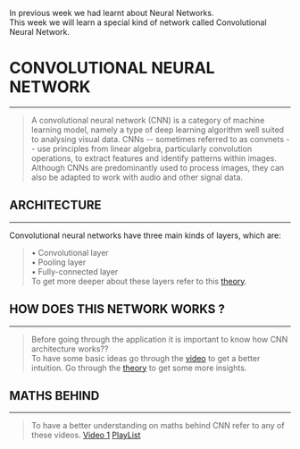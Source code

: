 In previous week we had learnt about Neural Networks.<br>
This week we will learn a special kind of network called Convolutional Neural Network.

# CONVOLUTIONAL NEURAL NETWORK
***
>A convolutional neural network (CNN) is a category of machine learning model, namely a type of deep learning algorithm well suited to analysing visual data. CNNs -- sometimes referred to as convnets -- use principles from linear algebra, particularly convolution operations, to extract features and identify patterns within images. Although CNNs are predominantly used to process images, they can also be adapted to work with audio and other signal data.

## ARCHITECTURE
***
Convolutional neural networks have three main kinds of layers, which are:<br>
>• Convolutional layer<br>
>• Pooling layer<br>
>• Fully-connected layer<br>
To get more deeper about these layers refer to this [theory](https://medium.com/latinxinai/convolutional-neural-network-from-scratch-6b1c856e1c07).


## HOW DOES THIS NETWORK WORKS ?
***
>Before going through the application it is important to know how CNN architecture works??<br>
To have some basic ideas go through the [video](https://www.youtube.com/watch?v=zfiSAzpy9NM) to get a better intuition.
Go through the [theory](https://medium.com/thedeephub/convolutional-neural-networks-a-comprehensive-guide-5cc0b5eae175) to get some more insights.


## MATHS BEHIND
***
>To have a better understanding on maths behind CNN refer to any of these videos.
[Video 1](https://www.youtube.com/watch?v=Lakz2MoHy6o)
[PlayList ](https://www.youtube.com/playlist?list=PLuhqtP7jdD8CD6rOWy20INGM44kULvrHu)



